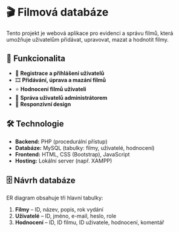 # 🎬 Filmová databáze

Tento projekt je webová aplikace pro evidenci a správu filmů, která umožňuje uživatelům přidávat, upravovat, mazat a hodnotit filmy.

## 📌 Funkcionalita
- 📌 **Registrace a přihlášení uživatelů**  
- 🎞 **Přidávání, úprava a mazání filmů**  
- ⭐ **Hodnocení filmů uživateli**  
- 🔐 **Správa uživatelů administrátorem**  
- 📱 **Responzivní design**  

## 🛠 Technologie
- **Backend:** PHP (procedurální přístup)  
- **Databáze:** MySQL (tabulky: filmy, uživatelé, hodnocení)  
- **Frontend:** HTML, CSS (Bootstrap), JavaScript  
- **Hosting:** Lokální server (např. XAMPP)  

## 🗄 Návrh databáze
ER diagram obsahuje tři hlavní tabulky:  
1. **Filmy** – ID, název, popis, rok vydání  
2. **Uživatelé** – ID, jméno, e-mail, heslo, role  
3. **Hodnocení** – ID, ID filmu, ID uživatele, hodnocení, komentář  




   
